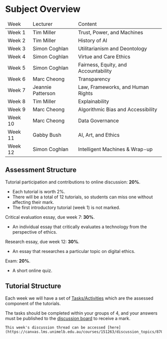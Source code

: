 # Subject Overview

<table>
<thead>
  <tr>
    <td>Week</td>
    <td>Lecturer</td>
    <td>Content</td>
  </tr>
</thead>
<tbody>
  <tr>
    <td>Week 1</td>
    <td>Tim Miller</td>
    <td>Trust, Power, and Machines</td>
  </tr>
  <tr>
    <td>Week 2</td>
    <td>Tim Miller</td>
    <td>History of AI</td>
  </tr>
  <tr>
    <td>Week 3</td>
    <td>Simon Coghlan</td>
    <td>Utilitarianism and Deontology</td>
  </tr>
  <tr>
    <td>Week 4</td>
    <td>Simon Coghlan</td>
    <td>Virtue and Care Ethics</td>
  </tr>
  <tr>
    <td>Week 5</td>
    <td>Simon Coghlan</td>
    <td>Fairness, Equity, and Accountability</td>
  </tr>
  <tr>
    <td>Week 6</td>
    <td>Marc Cheong</td>
    <td>Transparency</td>
  </tr>
  <tr>
    <td>Week 7</td>
    <td>Jeannie Patterson</td>
    <td>Law, Frameworks, and Human Rights</td>
  </tr>
  <tr>
    <td>Week 8</td>
    <td>Tim Miller</td>
    <td>Explainability</td>
  </tr>
  <tr>
    <td>Week 9</td>
    <td>Marc Cheong</td>
    <td>Algorithmic Bias and Accessibility</td>
  </tr>
  <tr>
    <td>Week 10</td>
    <td>Marc Cheong</td>
    <td>Data Governance</td>
  </tr>
  <tr>
    <td>Week 11</td>
    <td>Gabby Bush</td>
    <td>AI, Art, and Ethics</td>
  </tr>
  <tr>
    <td>Week 12</td>
    <td>Simon Coghlan</td>
    <td>Intelligent Machines &amp; Wrap-up</td>
  </tr>
</tbody>
</table>

## Assessment Structure
Tutorial participation and contributions to online discussion: **20%**.
- Each tutorial is worth 2%. 
- There will be a total of 12 tutorials, so students can miss one without affecting their mark. 
- The first introductory tutorial (week 1) is not marked.

Critical evaluation essay, due week 7: **30%**. 
- An individual essay that critically evaluates a technology from the perspective of ethics.

Research essay, due week 12: **30%**. 
- An essay that researches a particular topic on digital ethics.

Exam: **20%**.
- A short online quiz.

## Tutorial Structure
Each week we will have a set of [Tasks/Activities](activities.md) which are the assessed component of the tutorials.

The tasks should be completed within your groups of 4, and your answers must be published to the [discussion board](https://canvas.lms.unimelb.edu.au/courses/151263/discussion_topics) to receive a mark.

```{info}
This week's discussion thread can be accessed [here](https://canvas.lms.unimelb.edu.au/courses/151263/discussion_topics/870528).
```
